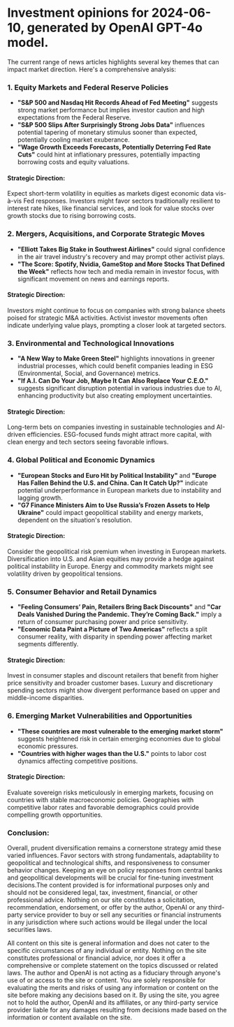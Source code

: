 # Investment opinions for 2024-06-10, generated by OpenAI GPT-4o model.
 
The current range of news articles highlights several key themes that can impact market direction. Here's a comprehensive analysis:

### 1. **Equity Markets and Federal Reserve Policies**
- **"S&P 500 and Nasdaq Hit Records Ahead of Fed Meeting"** suggests strong market performance but implies investor caution and high expectations from the Federal Reserve. 
- **"S&P 500 Slips After Surprisingly Strong Jobs Data"** influences potential tapering of monetary stimulus sooner than expected, potentially cooling market exuberance.
- **"Wage Growth Exceeds Forecasts, Potentially Deterring Fed Rate Cuts"** could hint at inflationary pressures, potentially impacting borrowing costs and equity valuations.

#### Strategic Direction:
Expect short-term volatility in equities as markets digest economic data vis-à-vis Fed responses. Investors might favor sectors traditionally resilient to interest rate hikes, like financial services, and look for value stocks over growth stocks due to rising borrowing costs.

### 2. **Mergers, Acquisitions, and Corporate Strategic Moves**
- **"Elliott Takes Big Stake in Southwest Airlines"** could signal confidence in the air travel industry's recovery and may prompt other activist plays.
- **"The Score: Spotify, Nvidia, GameStop and More Stocks That Defined the Week"** reflects how tech and media remain in investor focus, with significant movement on news and earnings reports.

#### Strategic Direction:
Investors might continue to focus on companies with strong balance sheets poised for strategic M&A activities. Activist investor movements often indicate underlying value plays, prompting a closer look at targeted sectors.

### 3. **Environmental and Technological Innovations**
- **"A New Way to Make Green Steel"** highlights innovations in greener industrial processes, which could benefit companies leading in ESG (Environmental, Social, and Governance) metrics.
- **"If A.I. Can Do Your Job, Maybe It Can Also Replace Your C.E.O."** suggests significant disruption potential in various industries due to AI, enhancing productivity but also creating employment uncertainties.

#### Strategic Direction:
Long-term bets on companies investing in sustainable technologies and AI-driven efficiencies. ESG-focused funds might attract more capital, with clean energy and tech sectors seeing favorable inflows.

### 4. **Global Political and Economic Dynamics**
- **"European Stocks and Euro Hit by Political Instability"** and **"Europe Has Fallen Behind the U.S. and China. Can It Catch Up?"** indicate potential underperformance in European markets due to instability and lagging growth.
- **"G7 Finance Ministers Aim to Use Russia’s Frozen Assets to Help Ukraine"** could impact geopolitical stability and energy markets, dependent on the situation's resolution.

#### Strategic Direction:
Consider the geopolitical risk premium when investing in European markets. Diversification into U.S. and Asian equities may provide a hedge against political instability in Europe. Energy and commodity markets might see volatility driven by geopolitical tensions.

### 5. **Consumer Behavior and Retail Dynamics**
- **"Feeling Consumers’ Pain, Retailers Bring Back Discounts"** and **"Car Deals Vanished During the Pandemic. They’re Coming Back."** imply a return of consumer purchasing power and price sensitivity.
- **"Economic Data Paint a Picture of Two Americas"** reflects a split consumer reality, with disparity in spending power affecting market segments differently.

#### Strategic Direction:
Invest in consumer staples and discount retailers that benefit from higher price sensitivity and broader customer bases. Luxury and discretionary spending sectors might show divergent performance based on upper and middle-income disparities.

### 6. **Emerging Market Vulnerabilities and Opportunities**
- **"These countries are most vulnerable to the emerging market storm"** suggests heightened risk in certain emerging economies due to global economic pressures.
- **"Countries with higher wages than the U.S."** points to labor cost dynamics affecting competitive positions.

#### Strategic Direction:
Evaluate sovereign risks meticulously in emerging markets, focusing on countries with stable macroeconomic policies. Geographies with competitive labor rates and favorable demographics could provide compelling growth opportunities.

### Conclusion:
Overall, prudent diversification remains a cornerstone strategy amid these varied influences. Favor sectors with strong fundamentals, adaptability to geopolitical and technological shifts, and responsiveness to consumer behavior changes. Keeping an eye on policy responses from central banks and geopolitical developments will be crucial for fine-tuning investment decisions.The content provided is for informational purposes only and should not be considered legal, tax, investment, financial, or other professional advice. Nothing on our site constitutes a solicitation, recommendation, endorsement, or offer by the author, OpenAI or any third-party service provider to buy or sell any securities or financial instruments in any jurisdiction where such actions would be illegal under the local securities laws. 


 All content on this site is general information and does not cater to the specific circumstances of any individual or entity. Nothing on the site constitutes professional or financial advice, nor does it offer a comprehensive or complete statement on the topics discussed or related laws. The author and OpenAI is not acting as a fiduciary through anyone's use of or access to the site or content. You are solely responsible for evaluating the merits and risks of using any information or content on the site before making any decisions based on it. By using the site, you agree not to hold the author, OpenAI and its affiliates, or any third-party service provider liable for any damages resulting from decisions made based on the information or content available on the site.